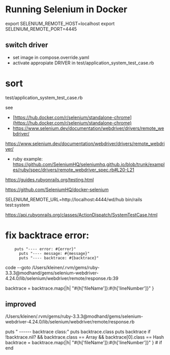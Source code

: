 
# Running Selenium in Docker

export SELENIUM_REMOTE_HOST=localhost
export SELENIUM_REMOTE_PORT=4445



## switch driver
  - set image in compose.override.yaml
  - activate appropiate DRIVER in test/application_system_test_case.rb

# sort
 test/application_system_test_case.rb

see 
- [https://hub.docker.com/r/selenium/standalone-chrome](https://hub.docker.com/r/selenium/standalone-chrome)
- https://www.selenium.dev/documentation/webdriver/drivers/remote_webdriver/


https://www.selenium.dev/documentation/webdriver/drivers/remote_webdriver/

- ruby example:
https://github.com/SeleniumHQ/seleniumhq.github.io/blob/trunk/examples/ruby/spec/drivers/remote_webdriver_spec.rb#L20-L21

https://guides.rubyonrails.org/testing.html

https://github.com/SeleniumHQ/docker-selenium


SELENIUM_REMOTE_URL=http://localhost:4444/wd/hub bin/rails test:system


https://api.rubyonrails.org/classes/ActionDispatch/SystemTestCase.html



# fix backtrace error: 
        puts "---- error: #{error}"
          puts "---- message: #{message}"
          puts "---- backtrace: #{backtrace}"
          

code --goto /Users/kleinen/.rvm/gems/ruby-3.3.3@modhand/gems/selenium-webdriver-4.24.0/lib/selenium/webdriver/remote/response.rb:39

backtrace = backtrace.map{|h| "#{h['fileName']}:#{h['lineNumber']}" }
          
## improved

/Users/kleinen/.rvm/gems/ruby-3.3.3@modhand/gems/selenium-webdriver-4.24.0/lib/selenium/webdriver/remote/response.rb

puts " ------ backtrace class:"
          puts backtrace.class
          puts backtrace
          if !backtrace.nil? && backtrace.class == Array && backtrace[0].class == Hash
            backtrace = backtrace.map{|h| "#{h['fileName']}:#{h['lineNumber']}" } # if 
          end
        

